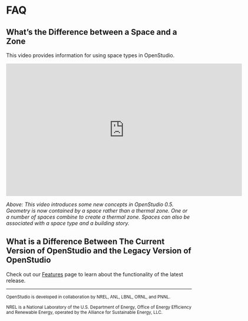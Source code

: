 # FAQ
## What’s the Difference between a Space and a Zone
This video provides information for using space types in OpenStudio.

<iframe width="640" height="360" src="http://www.youtube.com/embed/kTO3CIBQuoE?rel=0&start=&end=&autoplay=0" frameborder="0" allowfullscreen></iframe>
 
 *Above: This video introduces some new concepts in OpenStudio 0.5. Geometry is now contained by a space rather than a thermal zone. One or a number of spaces combine to create a thermal zone. Spaces can also be associated with a space type and a building story.*
 
## What is a Difference Between The Current Version of OpenStudio and the Legacy Version of OpenStudio

Check out our [Features](../getting_started/Features.md) page to learn about the functionality of the latest release.  


_______________________


<p class="text-center"><small>OpenStudio is developed in collaboration by NREL, ANL, LBNL, ORNL, and PNNL.</small></p> 

<p class="text-center"><small>NREL is a National Laboratory of the U.S. Department of Energy, Office of Energy Efficiency and Renewable Energy, operated by the Alliance for Sustainable Energy, LLC.</small></p>
 
  
  

